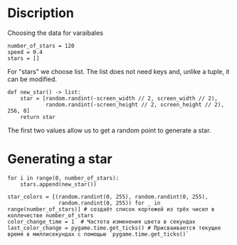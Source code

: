 # Discription

Choosing the data for varaibales 
```
number_of_stars = 120
speed = 0.4
stars = []
```
For "stars" we choose list. The list does not need keys and, unlike a tuple, it can be modified.

```
def new_star() -> list:
    star = [random.randint(-screen_width // 2, screen_width // 2),
            random.randint(-screen_height // 2, screen_height // 2), 256, 0]
    return star
```
The first two values allow us to get a random point to generate a star.

# Generating a star
```
for i in range(0, number_of_stars):
    stars.append(new_star())

star_colors = [(random.randint(0, 255), random.randint(0, 255),
                random.randint(0, 255)) for _ in range(number_of_stars)] # создаёт список кортежей из трёх чисел в коллечестве number_of_stars
color_change_time = 1  # Частота изменения цвета в секундах
last_color_change = pygame.time.get_ticks() # Присваивается текущее время в миллисекундах с помощью `pygame.time.get_ticks()`
```
